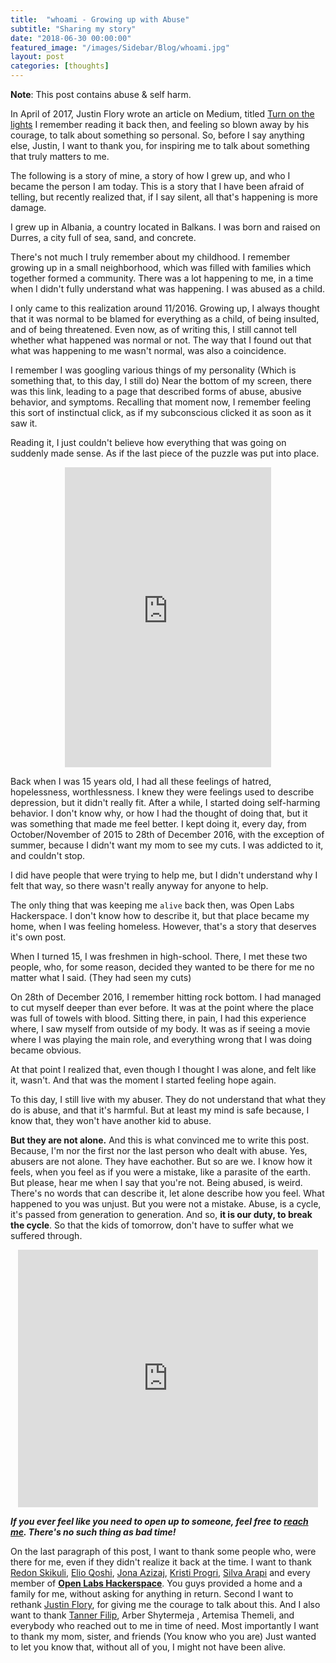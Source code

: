 ```yaml
---
title:  "whoami - Growing up with Abuse"
subtitle: "Sharing my story"
date: "2018-06-30 00:00:00"
featured_image: "/images/Sidebar/Blog/whoami.jpg"
layout: post
categories: [thoughts]
---
```

**Note**: This post contains abuse & self harm.

In April of 2017, Justin Flory wrote an article on Medium, titled [Turn on the lights](https://medium.com/@jwflory/turn-on-the-lights-267603e553b5)
I remember reading it back then, and feeling so blown away by his courage, to talk about something so personal.
So, before I say anything else, Justin, I want to thank you, for inspiring me to talk about something that truly matters to me.

The following is a story of mine, a story of how I grew up, and who I became the person I am today. This is a story that I have been afraid of telling, but recently realized that, if I say silent, all that's happening is more damage.

I grew up in Albania, a country located in Balkans. I was born and raised on Durres, a city full of sea, sand, and concrete.

There's not much I truly remember about my childhood. I remember growing up in a small neighborhood, which was filled with families which together formed a community. There was a lot happening to me, in a time when  I didn't fully understand what was happening. I was abused as a child.

I only came to this realization around 11/2016. Growing up, I always thought that it was normal to be blamed for everything as a child, of being insulted, and of being threatened. Even now, as of writing this, I still cannot tell whether what happened was normal or not.
The way that I found out that what was happening to me wasn't normal, was also a coincidence.

I remember I was googling various things of my personality (Which is something that, to this day, I still do)
Near the bottom of my screen, there was this link, leading to a page that described forms of abuse, abusive behavior, and symptoms.
Recalling that moment now, I remember feeling this sort of instinctual click, as if my subconscious clicked it as soon as it saw it.

Reading it, I just couldn't believe how everything that was going on suddenly made sense. As if the last piece of the puzzle was put into place.
<center><iframe src="https://giphy.com/embed/wSSKW1k9x3xxC" width="330" height="480" frameBorder="0" class="giphy-embed" allowFullScreen></iframe><p><a href="https://giphy.com/gifs/water-float-drown-wSSKW1k9x3xxC"></a></p></center>
Back when I was 15 years old, I had all these feelings of hatred, hopelessness, worthlessness. I knew they were feelings used to describe depression, but it didn't really fit.
After a while, I started doing self-harming behavior. I don't know why, or how I had the thought of doing that, but it was something that made me feel better. I kept doing it, every  day, from October/November of 2015 to 28th of December 2016, with the exception of summer, because I didn't want my mom to see my cuts. I was addicted to it, and couldn't stop.

I did have people that were trying to help me, but I didn't understand why I felt that way, so there wasn't really anyway for anyone to help.

The only thing that was keeping me `alive` back then, was Open Labs Hackerspace. I don't know how to describe it, but that place became my home, when I was feeling homeless. However, that's a story that deserves it's own post.

When I turned 15, I was freshmen in high-school.  There, I met these two people, who, for some reason, decided they wanted to be there for me no matter what I said. (They had seen my cuts)

On 28th of December 2016, I remember hitting rock bottom. I had managed to cut myself deeper than ever before. It was at the point where the place was full of towels with blood. Sitting there, in pain, I had this experience where, I saw myself from outside of my body. It was as if seeing a movie where I was playing the main role, and everything wrong that I was doing became obvious.

At that point I realized that, even though I thought I was alone, and felt like it, wasn't.
And that was the moment I started feeling hope again.

To this day, I still live with my abuser.
They do not understand that what they do is abuse, and that it's harmful.
But at least my mind is safe because, I know that, they won't have another kid to abuse.

**But they are not alone.**
And this is what convinced me to write this post. Because, I'm nor the first nor the last person who dealt with abuse. Yes, abusers are not alone. They have eachother. But so are we. I know how it feels, when you feel as if you were a mistake, like a parasite of the earth.  But please, hear me when I say that you're not.
Being abused, is weird. There's no words that can describe it, let alone describe how you feel. What happened to you was unjust. But you were not a mistake. Abuse, is a cycle, it's passed from generation to generation. And so, **it is our duty, to break the cycle**. So that the kids of tomorrow, don't have to suffer what we suffered through.

<center><iframe src="https://giphy.com/embed/5IBvcQODn5YK4" width="480" height="412" frameBorder="0" class="giphy-embed" allowFullScreen></iframe><p><a href="https://giphy.com/gifs/adult-swim-rick-and-morty-focus-on-science-just-might-be-the-most-solid-piece-of-life-5IBvcQODn5YK4"></a></p></center>

***If you ever feel like you need to open up to someone, feel free to [reach me](https://t.me/kominoshja). There's no such thing as bad time!***

On the last paragraph of this post, I want to thank some people who, were there for me, even if they didn't realize it back at the time.
I want to thank [Redon Skikuli](http://redon.skikuli.com/), [Elio Qoshi](https://elioqoshi.me/), [Jona Azizaj](https://jona.azizaj.com/), [Kristi Progri](https://kristiprogri.com/), [Silva Arapi](https://twitter.com/arapisilva?lang=en) and every member of **[Open Labs Hackerspace](https://openlabs.cc)**. You guys provided a home and a family for me, without asking for anything in return. Second I want to rethank [Justin Flory](https://justinwflory.com/), for giving me the courage to talk about this. And I also want to thank [Tanner Filip](https://tannerfilip.org/), Arber Shytermeja , Artemisa Themeli, and everybody who reached out to me in time of need.  Most importantly I want to thank my mom, sister, and friends (You know who you are)
Just wanted to let you know that, without all of you, I might not have been alive.
